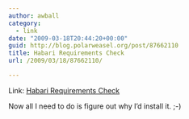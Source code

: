 ```yaml
---
author: awball
category:
  - link
date: "2009-03-18T20:44:20+00:00"
guid: http://blog.polarweasel.org/post/87662110
title: Habari Requirements Check
url: /2009/03/18/87662110/

---
```

Link: [Habari Requirements Check](http://polarweasel.org/requirements.php)

Now all I need to do is figure out why I’d install it. ;-)
